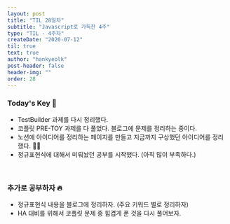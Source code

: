 ```yaml
---
layout: post
title: "TIL 28일차"
subtitle: "Javascript로 가득찬 4주"
type: "TIL - 4주차"
createDate: "2020-07-12"
til: true
text: true
author: "hankyeolk"
post-header: false
header-img: ""
order: 28
---
```


### Today's Key 🔑

- TestBuilder 과제를 다시 정리했다. 
- 코플릿 PRE-TOY 과제를 다 풀었다. 블로그에 문제를 정리하는 중이다.
- 노션에 아이디어를 정리하는 페이지를 만들고 지금까지 구상했던 아이디어를 정리했다. 🏄‍♂️
- 정규표현식에 대해서 미뤄놨던 공부를 시작했다. (아직 많이 부족하다.)

<br>

### 추가로 공부하자 🔥

- 정규표현식 내용을 블로그에 정리하자. (주요 키워드 별로 정리하자)
- HA 대비를 위해서 코플릿 문제 중 힘겹게 푼 것을 다시 풀어보자.